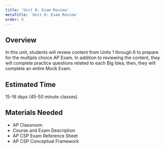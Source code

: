 ```yaml
---
title: 'Unit 8: Exam Review'
metaTitle: 'Unit 8: Exam Review'
order: 0
---
```


## Overview

In this unit, students will review content from Units 1 through 6 to prepare for the multiple choice AP Exam. In addition to reviewing the content, they will complete practice questions related to each Big Idea; then, they will complete an entire Mock Exam.

## Estimated Time

15-16 days (45-50 minute classes)

## Materials Needed

* AP Classroom  
* Course and Exam Description
* AP CSP Exam Reference Sheet
* AP CSP Conceptual Framework